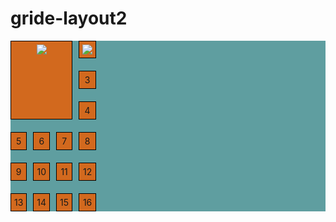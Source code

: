 # gride-layout2
<!DOCTYPE html>
<html lang="en">
<head>
  <title>Bootstrap 4 Example</title>
  <meta charset="utf-8">
  <meta name="viewport" content="width=device-width, initial-scale=1">
  <link rel="stylesheet" href="https://maxcdn.bootstrapcdn.com/bootstrap/4.5.2/css/bootstrap.min.css">
  <style>
  	.grid-container{
  		display: grid;
  		grid-template-columns: auto auto auto auto;
  		/*grid-template-rows: 120px;*/
  		/*grid-column-gap: 10px;
  		grid-row-gap: 10px;*/
  		 grid-gap: 20px 10px;
  		background-color: cadetblue;
  		justify-content: left;
  	}
  	.grid-container>div{
  		background-color:chocolate;
  		border:1px solid black;
  		text-align: center;
  		padding: 5px;
  	}
  	.item1{
  		/*grid-column-start:1;
  		grid-column-end: 3;*/
  		grid-column: 1/ span 3;
  		/*grid-row-start:1;
  		grid-row-end: 4;*/
  		grid-row:1/ 4;

  	}
  </style>
  <title>Grid Layout</title>
</head>
<body> 
	<div class="grid-container">
	<div class="item1"><img src="C:\Users\hp\Desktop\img_42.jpg.lnk"></div>
	<div><img src="C:\Users\hp\Desktop\img_42.jpg.lnk"></div>
	<div>3</div>
	<div>4</div>
	<div>5</div>
	<div>6</div>
	<div>7</div>
	<div>8</div>
	<div>9</div>
	<div>10</div>
	<div>11</div>
	<div>12</div>
	<div>13</div>
	<div>14</div>
	<div>15</div>
	<div>16</div>
   </div>


 <script src="https://ajax.googleapis.com/ajax/libs/jquery/3.5.1/jquery.min.js"></script>
  <script src="https://cdnjs.cloudflare.com/ajax/libs/popper.js/1.16.0/umd/popper.min.js"></script>
  <script src="https://maxcdn.bootstrapcdn.com/bootstrap/4.5.2/js/bootstrap.min.js"></script>
</body>
</html> 
